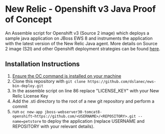 # New Relic - Openshift v3 Java Proof of Concept
An Assemble script for Openshift v3 (Source 2 image) which deploys a sample java application on JBoss EWS 8 and instruments the application with the latest version of the New Relic Java agent.  More details on Source 2 image (S2I) and other Openshift deployment strategies can be found [here](https://blog.openshift.com/binary-deployments-openshift-3/).

## Installation Instructions
1. [Ensure the OC command is installed on your machine](https://docs.openshift.com/enterprise/3.1/cli_reference/get_started_cli.html)
2. Clone this repository with ```git clone https://github.com/dslanec/ews-bin-deploy.git```
3. In the assemble script on line 86 replace "LICENSE_KEY" with your New Relic License Key
4. Add the .sti directory to the root of a new git repository and perform a commit
5. run ``` oc new-app jboss-webserver30-tomcat8-openshift~https://github.com/<USERNAME>/<REPOSITORY>.git --name=petstore ``` to deploy the application (replace USERNAME and REPOSITORY with your relevant details).
